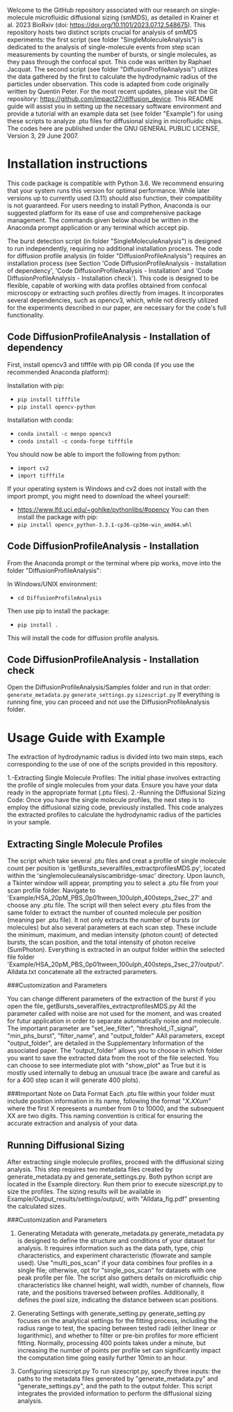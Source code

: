 Welcome to the GitHub repository associated with our research on single-molecule microfluidic diffusional sizing (smMDS), as detailed in Krainer et al. 2023 BioRxiv (doi: https://doi.org/10.1101/2023.07.12.548675). This repository hosts two distinct scripts crucial for analysis of smMDS experiments: the first script (see folder "SingleMoleculeAnalysis") is dedicated to the analysis of single-molecule events from step scan measurements by counting the number of bursts, or single molecules, as they pass through the confocal spot. This code was written by Raphael Jacquat. The second script (see folder "DiffusionProfileAnalysis") utilizes the data gathered by the first to calculate the hydrodynamic radius of the particles under observation. This code is adapted from code originally written by Quentin Peter. For the most recent updates, please visit the Git repository: https://github.com/impact27/diffusion_device. This README guide will assist you in setting up the necessary software environment and provide a tutorial with an example data set (see folder "Example") for using these scripts to analyze .ptu files for diffusional sizing in microfluidic chips. The codes here are published under the GNU GENERAL PUBLIC LICENSE, Version 3, 29 June 2007.

# Installation instructions

This code package is compatible with Python 3.6. We recommend ensuring that your system runs this version for optimal performance. While later versions up to currently used (3.11) should also function, their compatibility is not guaranteed. For users needing to install Python, Anaconda is our suggested platform for its ease of use and comprehensive package management. The commands given below should be written in the Anaconda prompt application or any terminal which accept pip.

The burst detection script (in folder "SingleMoleculeAnalysis") is designed to run independently, requiring no additional installation process. The code for diffusion profile analysis (in folder "DiffusionProfileAnalysis") requires an installation process (see Section 'Code DiffusionProfileAnalysis - Installation of dependency', 'Code DiffusionProfileAnalysis - Installation' and 'Code DiffusionProfileAnalysis - Installation check'). This code is designed to be flexible, capable of working with data profiles obtained from confocal microscopy or extracting such profiles directly from images. It incorporates several dependencies, such as opencv3, which, while not directly utilized for the experiments described in our paper, are necessary for the code's full functionality.

## Code DiffusionProfileAnalysis - Installation of dependency
First, install opencv3 and tifffile with pip OR conda (if you use the recommended Anaconda platform):

Installation with pip:
- `pip install tifffile`
- `pip install opencv-python`

Installation with conda:
- `conda install -c menpo opencv3`
- `conda install -c conda-forge tifffile`

You should now be able to import the following from python:
- `import cv2`
- `import tifffile`

If your operating system is Windows and cv2 does not install with the import prompt, you might need to download the wheel yourself:
- https://www.lfd.uci.edu/~gohlke/pythonlibs/#opencv
You can then install the package with pip:
- `pip install opencv_python‑3.3.1‑cp36‑cp36m‑win_amd64.whl`

## Code DiffusionProfileAnalysis - Installation
From the Anaconda prompt or the terminal where pip works, move into the folder "DiffusionProfileAnalysis":

In Windows/UNIX environment:
- `cd DiffusionProfileAnalysis`

Then use pip to install the package:
- `pip install .`

This will install the code for diffusion profile analysis.

## Code DiffusionProfileAnalysis - Installation check
Open the DiffusionProfileAnalysis/Samples folder and run in that order:
`generate_metadata.py`
`generate_settings.py`
`sizescript.py`
If everything is running fine, you can proceed and not use the DiffusionProfileAnalysis folder.

# Usage Guide with Example
The extraction of hydrodynamic radius is divided into two main steps, each corresponding to the use of one of the scripts provided in this repository.

1.-Extracting Single Molecule Profiles:
The initial phase involves extracting the profile of single molecules from your data. Ensure you have your data ready in the appropriate format (.ptu files).
2.-Running the Diffusional Sizing Code:
Once you have the single molecule profiles, the next step is to employ the diffusional sizing code, previously installed. This code analyzes the extracted profiles to calculate the hydrodynamic radius of the particles in your sample.

## Extracting Single Molecule Profiles
The script which take several .ptu files and creat a profile of single molecule count per position is  'getBursts_severalfiles_extractprofilesMDS.py', located within the 'singlemoleculeanalysiscambridge-smac' directory.
Upon launch, a Tkinter window will appear, prompting you to select a .ptu file from your scan profile folder. Navigate to 'Example/HSA_20pM_PBS_0p01tween_100ulph_400steps_2sec_27' and choose any .ptu file. The script will then select every .ptu files from the same folder to extract the number of counted molecule per position (meaning per .ptu file).
It not only extracts the number of bursts (or molecules) but also several parameters at each scan step. These include the minimum, maximum, and median intensity (photon count) of detected bursts, the scan position, and the total intensity of photon receive (SumPhoton). Everything is extracted in an output folder within the selected file folder 'Example/HSA_20pM_PBS_0p01tween_100ulph_400steps_2sec_27/output/'. Alldata.txt concatenate all the extracted parameters.

###Customization and Parameters

You can change different parameters of the extraction of the burst if you open the file, getBursts_severalfiles_extractprofilesMDS.py
All the parameter called with noise are not used for the moment, and was created for futur application in order to separate automatically noise and molecule.
The important parameter are "set_lee_filter", "threshold_iT_signal", "min_phs_burst", "filter_name", and "output_folder"
AAll parameters, except "output_folder", are detailed in the Supplementary Information of the associated paper.
The "output_folder" allows you to choose in which folder you want to save the extracted data from the root of the file selected.
You can choose to see intermediate plot with "show_plot" as True but it is mostly used internally to debug an unusual trace (be aware and careful as for a 400 step scan it will generate 400 plots).

###Important Note on Data Format
Each .ptu file within your folder must include position information in its name, following the format "_X.XXum_" where the first X represents a number from 0 to 10000, and the subsequent XX are two digits. This naming convention is critical for ensuring the accurate extraction and analysis of your data.


## Running Diffusional Sizing
After extracting single molecule profiles, proceed with the diffusional sizing analysis. This step requires two metadata files created by generate_metadata.py and generate_settings.py. Both python script are located in the Example directory. Run them prior to execute sizescript.py to size the profiles. The sizing results will be available in Example/Output_results/settings/output/, with "Alldata_fig.pdf" presenting the calculated sizes.


###Customization and Parameters
1. Generating Metadata with generate_metadata.py
generate_metadata.py is designed to define the structure and conditions of your dataset for analysis. It requires information such as the data path, type, chip characteristics, and experiment characteristic (flowrate and sample used). Use "multi_pos_scan" if your data combines four profiles in a single file; otherwise, opt for "single_pos_scan" for datasets with one peak profile per file. The script also gathers details on microfluidic chip characteristics like channel height, wall width, number of channels, flow rate, and the positions traversed between profiles. Additionally, it defines the pixel size, indicating the distance between scan positions.

2. Generating Settings with generate_setting.py
generate_setting.py focuses on the analytical settings for the fitting process, including the radius range to test, the spacing between tested radii (either linear or logarithmic), and whether to filter or pre-bin profiles for more efficient fitting. Normally, processing 400 points takes under a minute, but increasing the number of points per profile set can significantly impact the computation time going easily further 10min to an hour.

3. Configuring sizescript.py
To run sizescript.py, specify three inputs: the paths to the metadata files generated by "generate_metadata.py" and "generate_settings.py", and the path to the output folder. This script integrates the provided information to perform the diffusional sizing analysis.
